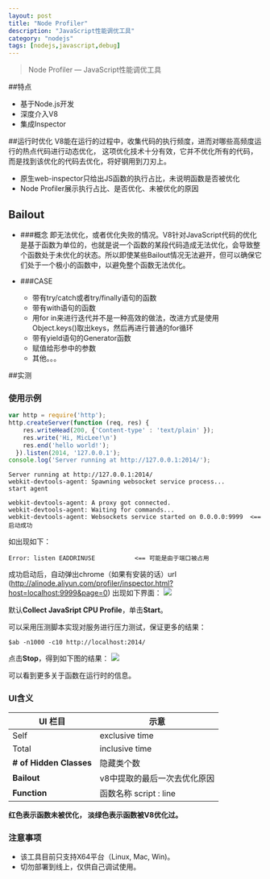 ```yaml
---
layout: post
title: "Node Profiler"
description: "JavaScript性能调优工具"
category: "nodejs"
tags: [nodejs,javascript,debug]
---
```


>Node Profiler — JavaScript性能调优工具


##特点
- 基于Node.js开发
- 深度介入V8
- 集成Inspector

##运行时优化
V8能在运行的过程中，收集代码的执行频度，进而对哪些高频度运行的热点代码进行动态优化，
这项优化技术十分有效，它并不优化所有的代码，而是找到该优化的代码去优化，将好钢用到刀刃上。

- 原生web-inspector只给出JS函数的执行占比，未说明函数是否被优化
- Node Profiler展示执行占比、是否优化、未被优化的原因

## Bailout
- ###概念
即无法优化，或者优化失败的情况。V8针对JavaScript代码的优化是基于函数为单位的，也就是说一个函数的某段代码造成无法优化，会导致整个函数处于未优化的状态。所以即使某些Bailout情况无法避开，但可以确保它们处于一个极小的函数中，以避免整个函数无法优化。

- ###CASE
  - 带有try/catch或者try/finally语句的函数
  - 带有with语句的函数
  - 用for in来进行迭代并不是一种高效的做法，改进方式是使用Object.keys()取出keys，然后再进行普通的for循环
  - 带有yield语句的Generator函数
  - 赋值给形参中的参数
  - 其他。。。

##实测
### 使用示例
```js
var http = require('http');
http.createServer(function (req, res) {
    res.writeHead(200, {'Content-type' : 'text/plain' });
    res.write('Hi, MicLee!\n')
    res.end('hello world!');
  }).listen(2014, '127.0.0.1');
console.log('Server running at http://127.0.0.1:2014/');
```

```shell
Server running at http://127.0.0.1:2014/
webkit-devtools-agent: Spawning websocket service process...
start agent

webkit-devtools-agent: A proxy got connected.
webkit-devtools-agent: Waiting for commands...
webkit-devtools-agent: Websockets service started on 0.0.0.0:9999  <==启动成功
```
如出现如下：
```shell
Error: listen EADDRINUSE           <== 可能是由于端口被占用
```

成功启动后，自动弹出chrome（如果有安装的话）url (http://alinode.aliyun.com/profiler/inspector.html?host=localhost:9999&page=0)
出现如下界面：
![](https://cloud.githubusercontent.com/assets/3832082/8587127/7b54f88c-262a-11e5-9298-3a49c2b71d7c.jpg)

默认**Collect JavaSript CPU Profile**，单击**Start**。

可以采用压测脚本实现对服务进行压力测试，保证更多的结果：
```shell
$ab -n1000 -c10 http://localhost:2014/
```
点击**Stop**，得到如下图的结果：
![](https://cloud.githubusercontent.com/assets/3832082/8587247/8dc33cbc-262b-11e5-8a10-59c8f9de280e.jpg)

可以看到更多关于函数在运行时的信息。

### UI含义

UI 栏目 | 示意
----   | ----
Self | exclusive time
Total | inclusive time
**# of Hidden Classes** | 隐藏类个数
**Bailout** | v8中提取的最后一次去优化原因
**Function** | 函数名称 script : line
**红色表示函数未被优化， 淡绿色表示函数被V8优化过。**

### 注意事项
* 该工具目前只支持X64平台（Linux, Mac, Win)。
* 切勿部署到线上，仅供自己调试使用。
